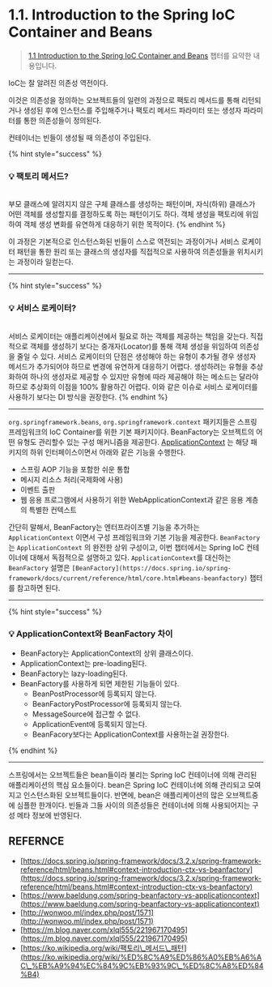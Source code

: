 # 1.1. Introduction to the Spring IoC Container and Beans

> [1.1 Introduction to the Spring IoC Container and Beans](https://docs.spring.io/spring-framework/docs/current/reference/html/core.html#beans-introduction) 챕터를 요약한 내용입니다.

IoC는 잘 알려진 의존성 역전이다.

이것은 의존성을 정의하는 오브젝트들의 일련의 과정으로 팩토리 메서드를 통해 리턴되거나 생성된 후에 인스턴스를 주입해주거나 팩토리 메서드 파라미터 또는 생성자 파라미터를 통한 의존성들이 정의된다.

컨테이너는 빈들이 생성될 때 의존성이 주입된다.

{% hint style="success" %}
### 💡 팩토리 메서드?

\
부모 클래스에 알려지지 않은 구체 클래스를 생성하는 패턴이며, 자식(하위) 클래스가 어떤 객체를 생성할지를 결정하도록 하는 패턴이기도 하다. 객체 생성을 팩토리에 위임하여 객체 생성 변화를 유연하게 대응하기 위한 목적이다.
{% endhint %}

이 과정은 기본적으로 인스턴스화된 빈들이 스스로 역전되는 과정이거나 서비스 로케이터 패턴을 통한 원리 또는 클래스의 생성자를 직접적으로 사용하여 의존성들을 위치시키는 과정이라 일컫는다.

***

{% hint style="success" %}
### 💡 서비스 로케이터?

\
서비스 로케이터는 애플리케이션에서 필요로 하는 객체를 제공하는 책임을 갖는다. 직접적으로 객체를 생성하기 보다는 중개자(Locator)를 통해 객체 생성을 위임하여 의존성을 줄일 수 있다. 서비스 로케이터의 단점은 생성해야 하는 유형이 추가될 경우 생성자 메서드가 추가되어야 하므로 변경에 유연하게 대응하기 어렵다. 생성하려는 유형을 추상화하여 하나의 생성자로 제공할 수 있지만 유형에 따라 제공해야 하는 메소드는 달라야 하므로 추상화의 이점을 100% 활용하긴 어렵다. 이와 같은 이슈로 서비스 로케이터를 사용하기 보다는 DI 방식을 권장한다.
{% endhint %}

***

`org.springframework.beans`, `org.springframework.context` 패키지들은 스프링 프레임워크의 IoC Container를 위한 기본 패키지이다. BeanFactory는 오브젝트의 어떤 유형도 관리할수 있는 구성 매커니즘을 제공한다. [ApplicationContext](https://docs.spring.io/spring-framework/docs/5.3.16/javadoc-api/org/springframework/context/ApplicationContext.html) 는 해당 패키지의 하위 인터페이스이면서 아래와 같은 기능을 수행한다.

* 스프링 AOP 기능을 포함한 쉬운 통합
* 메시지 리소스 처리(국제화에 사용)
* 이벤트 출판
* 웹 응용 프로그램에서 사용하기 위한 WebApplicationContext과 같은 응용 계층의 특별한 컨텍스트

간단히 말해서, BeanFactory는 엔터프라이즈별 기능을 추가하는 `ApplicationContext` 이면서 구성 프레임워크와 기본 기능을 제공한다. `BeanFactory` 는 `ApplicationContext` 의 완전한 상위 구성이고, 이번 챕터에서는 Spring IoC 컨테이너에 대해서 독점적으로 설명하고 있다. `ApplicationContext`를 대신하는 `BeanFactory` 설명은 `[BeanFactory](https://docs.spring.io/spring-framework/docs/current/reference/html/core.html#beans-beanfactory)` 챕터를 참고하면 된다.

***

{% hint style="success" %}
### 💡 ApplicationContext와 BeanFactory 차이



* BeanFactory는 ApplicationContext의 상위 클래스이다.
* ApplicationContext는 pre-loading된다.
* BeanFactory는 lazy-loading된다.
* BeanFactory를 사용하게 되면 제한된 기능들이 있다.
  * BeanPostProcessor에 등록되지 않는다.
  * BeanFactoryPostProcessor에 등록되지 않는다.
  * MessageSource에 접근할 수 없다.
  * ApplicationEvent에 등록되지 않는다.
  * BeanFacory보다는 ApplicationContext를 사용하는걸 권장한다.


{% endhint %}

***

스프링에서는 오브젝트들은 bean들이라 불리는 Spring IoC 컨테이너에 의해 관리된 애플리케이션의 핵심 요소들이다. bean은 Spring IoC 컨테이너에 의해 관리되고 모여지고 인스턴스화된 오브젝트들이다. 반면에, bean은 애플리케이션의 많은 오브젝트중에 심플한 한개이다. 빈들과 그들 사이의 의존성들은 컨테이너에 의해 사용되어지는 구성 메타 정보에 반영된다.

## REFERNCE

* [https://docs.spring.io/spring-framework/docs/3.2.x/spring-framework-reference/html/beans.html#context-introduction-ctx-vs-beanfactory](https://docs.spring.io/spring-framework/docs/3.2.x/spring-framework-reference/html/beans.html#context-introduction-ctx-vs-beanfactory)
* [https://www.baeldung.com/spring-beanfactory-vs-applicationcontext](https://www.baeldung.com/spring-beanfactory-vs-applicationcontext)
* [http://wonwoo.ml/index.php/post/1571](http://wonwoo.ml/index.php/post/1571)
* [https://m.blog.naver.com/xlql555/221967170495](https://m.blog.naver.com/xlql555/221967170495)
* [https://ko.wikipedia.org/wiki/팩토리\_메서드\_패턴](https://ko.wikipedia.org/wiki/%ED%8C%A9%ED%86%A0%EB%A6%AC\_%EB%A9%94%EC%84%9C%EB%93%9C\_%ED%8C%A8%ED%84%B4)
